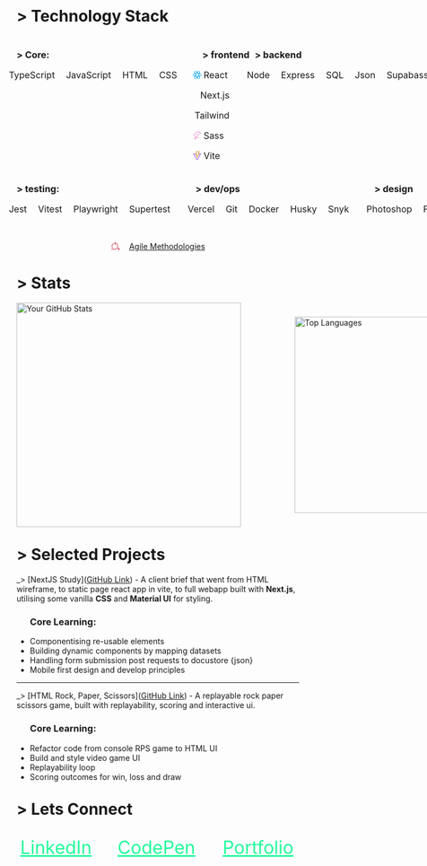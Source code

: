 <h1 style="margin-top: 2rem;" >> Technology Stack</h1>

<div style="display: flex; flex-direction: column;">
  <div id="tech-icons" style="display: flex;">
      <div id="core">
        <h3>> Core:</h3>
        <ul style="position: relative; left: -45px; list-style: none; display: flex; gap: 1rem; font-size: 1rem; align-items: center;">
            <li style="display: flex; align-items: center; gap: .25rem;">
                <svg width="16px" height="16px" viewBox="0 0 16 16" version="1.1" xmlns="http://www.w3.org/2000/svg" xmlns:xlink="http://www.w3.org/1999/xlink">
                  <g id="typescript" stroke="none" stroke-width="1" fill="none" fill-rule="evenodd">
                    <rect id="Path" stroke="#1E66F5" x="1.5" y="1.5" width="13" height="13" rx="2.5"></rect>
                    <path d="M12.5,8.75 C12.5,8.05964406 11.9627417,7.5 11.3,7.5 L10.7,7.5 C10.0372583,7.5 9.5,8.05964406 9.5,8.75 C9.5,9.44035594 10.0372583,10 10.7,10 L11.3,10 C11.9627417,10 12.5,10.5596441 12.5,11.25 C12.5,11.9403559 11.9627417,12.5 11.3,12.5 L10.7,12.5 C10.0372583,12.5 9.5,11.9403559 9.5,11.25" id="Path" stroke="#1E66F5" stroke-linecap="round" stroke-linejoin="round"></path>
                    <line x1="6.5" y1="7.5" x2="6.5" y2="13" id="Path" stroke="#1E66F5" stroke-linejoin="round"></line>
                    <line x1="5" y1="7.5" x2="8" y2="7.5" id="Path" stroke="#1E66F5" stroke-linecap="round" stroke-linejoin="round"></line>
                  </g>
                </svg>
                TypeScript
            </li>
            <li style="display: flex; align-items: center; gap: .25rem;">
                <svg width="16px" height="16px" viewBox="0 0 16 16" version="1.1" xmlns="http://www.w3.org/2000/svg" xmlns:xlink="http://www.w3.org/1999/xlink">
                    <title>javascript</title>
                    <g id="javascript" stroke="none" stroke-width="1" fill="none" fill-rule="evenodd">
                        <path d="M4.5,11 C4.5,11.8284271 5.17157288,12.5 6,12.5 C6.82842712,12.5 7.5,11.8284271 7.5,11 L7.5,7" id="Path" stroke="#DF8E1D"></path>
                        <path d="M12.5,8.75 C12.5,8.05964406 11.9627417,7.5 11.3,7.5 L10.7,7.5 C10.0372583,7.5 9.5,8.05964406 9.5,8.75 C9.5,9.44035594 10.0372583,10 10.7,10 L11.3,10 C11.9627417,10 12.5,10.5596441 12.5,11.25 C12.5,11.9403559 11.9627417,12.5 11.3,12.5 L10.7,12.5 C10.0372583,12.5 9.5,11.9403559 9.5,11.25" id="Path" stroke="#DF8E1D" stroke-linecap="round" stroke-linejoin="round"></path>
                        <rect id="Path" stroke="#DF8E1D" x="1.5" y="1.5" width="13" height="13" rx="2.5"></rect>
                    </g>
                </svg>
                JavaScript
            </li>
            <li style="display: flex; align-items: center; gap: .25rem;">
                <svg width="16px" height="16px" viewBox="0 0 16 16" version="1.1" xmlns="http://www.w3.org/2000/svg" xmlns:xlink="http://www.w3.org/1999/xlink">
                    <title>html</title>
                    <g id="html" stroke="none" stroke-width="1" fill="none" fill-rule="evenodd" stroke-linecap="round" stroke-linejoin="round">
                        <polygon id="Path" stroke="#FE640B" points="1.5 1.5 14.5 1.5 13 13 8 15 3 13"></polygon>
                        <polyline id="Path" stroke="#4C4F69" points="11 4.5 5 4.5 5.25237601 7.5 10.75 7.5 10.5 10.5 8 11.5 5.5 10.5 5.42 9.5"></polyline>
                    </g>
                </svg>
                HTML
            </li>
            <li style="display: flex; align-items: center; gap: .25rem;">
                <svg width="16px" height="16px" viewBox="0 0 16 16" version="1.1" xmlns="http://www.w3.org/2000/svg" xmlns:xlink="http://www.w3.org/1999/xlink">
                    <title>css</title>
                    <g id="css" stroke="none" stroke-width="1" fill="none" fill-rule="evenodd" stroke-linecap="round" stroke-linejoin="round">
                        <polygon id="Path" stroke="#1E66F5" points="1.5 1.5 14.5 1.5 13 13 8 15 3 13"></polygon>
                        <polyline id="Path" stroke="#4C4F69" points="5 4.5 11 4.5 10.5 10.5 8 11.5 5.5 10.5 5.42 9.5"></polyline>
                        <line x1="6.5" y1="7.5" x2="10.5" y2="7.5" id="Path" stroke="#4C4F69"></line>
                    </g>
                </svg>
                CSS
            </li>
        </ul>
      </div>
      <div id="frontend">
        <h3>> frontend</h3>
        <ul style="position: relative; flex-wrap: wrap; left: -45px; list-style: none; display: flex; gap: 1rem; font-size: 1rem; align-items: center;">
            <li style="display: flex; align-items: center; gap: .25rem;">
                <svg width="16px" height="16px" viewBox="0 0 16 16" version="1.1" xmlns="http://www.w3.org/2000/svg" xmlns:xlink="http://www.w3.org/1999/xlink">
                    <title>javascript_react</title>
                    <g id="javascript_react" stroke="none" stroke-width="1" fill="none" fill-rule="evenodd">
                        <g id="react" transform="translate(0.5, 1.3163)" stroke="#04A5E5">
                            <path d="M7.5,9.68365799 C12,9.68365799 15,8.33360565 15,6.68363182 C15,5.03365799 12,3.68365799 7.5,3.68365799 C3,3.68365799 0,5.03365799 0,6.68363182 C0,8.33360565 3,9.68365799 7.5,9.68365799 Z M4.90192379,8.18365799 C7.15192379,12.0807723 9.82110341,14.0038223 11.2500227,13.1788354 C12.6789419,12.3538485 12.3480762,9.0807723 10.0980762,5.18365799 C7.84807621,1.28654367 5.17894192,-0.636532541 3.75002266,0.188454374 C2.32110341,1.01344129 2.65192379,4.28654367 4.90192379,8.18365799 Z M4.90192379,5.18365799 C2.65192379,9.0807723 2.32110341,12.3538747 3.75002266,13.1788616 C5.17894192,14.0038485 7.84807621,12.0807723 10.0980762,8.18365799 C12.3480762,4.28654367 12.6789419,1.01346746 11.2500227,0.188480543 C9.82110341,-0.636506373 7.15192379,1.28654367 4.90192379,5.18365799 Z M7.5,7.18365799 C7.77614237,7.18365799 8,6.95980036 8,6.68365799 C8,6.40751561 7.77614237,6.18365799 7.5,6.18365799 C7.22385763,6.18365799 7,6.40751561 7,6.68365799 C7,6.95980036 7.22385763,7.18365799 7.5,7.18365799 Z" id="Combined-Shape"></path>
                        </g>
                    </g>
                </svg>
                React
            </li>
            <li style="display: flex; align-items: center; gap: .25rem;">
                <svg width="16px" height="16px" viewBox="0 0 16 16" version="1.1" xmlns="http://www.w3.org/2000/svg" xmlns:xlink="http://www.w3.org/1999/xlink">
                    <title>next</title>
                    <g id="next" stroke="white" stroke-width="1" fill="none" fill-rule="evenodd" stroke-linecap="round" stroke-linejoin="round">
                        <path d="M12.327559,12.8492107 C9.83748344,15.0714878 6.06898305,15.0466484 3.60841816,12.7917399 C1.14785142,10.5367893 0.795070552,6.78471495 2.79219601,4.11063928 C4.7891911,1.4365355 8.48694515,0.709510831 11.3476819,2.4285238 C14.2083548,4.14761729 15.302113,7.75393226 13.8783126,10.7724624" id="Path" stroke="#FFFFFF"></path>
                        <polyline id="Path" stroke="#FFFFFF" points="12.33 12.85 5.5 4.5 5.5 11.5"></polyline>
                        <line x1="10.5" y1="4.5" x2="10.5" y2="7.5" id="Path" stroke="FFFFFF"></line>
                    </g>
                </svg>
                Next.js
            </li>
            <li style="display: flex; align-items: center; gap: .25rem;">
                <svg width="16px" height="16px" viewBox="0 0 16 16" version="1.1" xmlns="http://www.w3.org/2000/svg" xmlns:xlink="http://www.w3.org/1999/xlink">
                    <title>tailwind</title>
                    <g id="tailwind" stroke="none" stroke-width="1" fill="none" fill-rule="evenodd" stroke-linecap="round" stroke-linejoin="round">
                        <path d="M8,2.5 C5.99971409,2.5 4.75042887,3.61122093 4.25007942,5.83333333 C4.99996823,4.72227713 5.87534151,4.3055281 6.87492852,4.58341569 C7.4461211,4.74220861 7.85323083,5.20227977 8.30433954,5.71110891 C9.04040917,6.53999473 9.89116208,7.5 11.7499206,7.5 C13.7503653,7.5 14.9996505,6.3889438 15.5,4.16666667 C14.7499523,5.27772287 13.8745791,5.6944719 12.8749921,5.41674903 C12.3039583,5.25779139 11.8968486,4.79788496 11.4457399,4.28889109 C10.7096702,3.46000527 9.85891734,2.5 8,2.5 Z" id="Path" stroke="#209FB5"></path>
                        <path d="M4.25007942,8.5 C2.24963467,8.5 1.00034945,9.6110562 0.5,11.8333333 C1.25004765,10.7222771 2.12542093,10.3055281 3.12500794,10.583251 C3.69604168,10.7422086 4.10315141,11.202115 4.55426012,11.7111089 C5.29032975,12.5399947 6.14108266,13.5 8,13.5 C10.0002859,13.5 11.2495711,12.3887791 11.7499206,10.1666667 C11.0000318,11.2777229 10.1246585,11.6944719 9.12507148,11.4165843 C8.5538789,11.2577914 8.14676917,10.7977202 7.69566046,10.2888911 C6.95959083,9.46000527 6.10883792,8.5 4.25007942,8.5 Z" id="Path" stroke="#209FB5"></path>
                    </g>
                </svg>
                Tailwind
            </li>
            <li style="display: flex; align-items: center; gap: .25rem;">
                <svg width="16px" height="16px" viewBox="0 0 16 16" version="1.1" xmlns="http://www.w3.org/2000/svg" xmlns:xlink="http://www.w3.org/1999/xlink">
                    <title>sass</title>
                    <g id="sass" stroke="none" stroke-width="1" fill="none" fill-rule="evenodd" stroke-linecap="round" stroke-linejoin="round">
                        <path d="M6.75493783,6.37874251 C8.59704262,7.44605494 10.0977101,7.12386034 11.5841978,6.17714818 C13.0706856,5.23029898 14.281721,3.39964162 12.880031,2.032336 C12.1790456,1.34861467 9.62753184,1.23472964 7.26428591,2.2200887 C4.90089959,3.20558481 2.67425666,5.24016627 2.51954288,6.33269513 C2.20997493,8.51775284 5.67348572,9.21367125 6.1609324,10.5635721 C6.64823868,11.9134729 6.43947335,12.5377163 5.95427298,13.3869889 C5.4690726,14.2363986 3.99788778,15.0122147 3.16521317,14.0676953 C2.33239818,13.1233129 4.83056238,11.3170497 6.13509997,10.8155992 C7.43949716,10.3142858 9.24818826,10.4229631 9.82815434,11.0677634 C10.40798,11.7125638 9.76427524,12.8575812 9.80232191,12.8575812" id="Path" stroke="#EA76CB"></path>
                    </g>
                </svg>
                Sass
            </li>
            <li style="display: flex; align-items: center; gap: .25rem;">
                <svg width="16px" height="16px" viewBox="0 0 16 16" version="1.1" xmlns="http://www.w3.org/2000/svg" xmlns:xlink="http://www.w3.org/1999/xlink">
                    <title>vite</title>
                    <g id="vite" stroke="none" stroke-width="1" fill="none" fill-rule="evenodd" stroke-linecap="round" stroke-linejoin="round">
                        <polyline id="Path" stroke="#8839EF" points="11.5 5.5 14.5 4.5 8 15.5 1.5 4.5 4.5 5.5"></polyline>
                        <polygon id="Line" stroke="#DF8E1D" points="6 1.5 5.5 6.5 7.5 5.5 6.5 8.5 8 8 8 11 12 3.5 10 4 11.5 0.5"></polygon>
                    </g>
                </svg>
                Vite
            </li>
        </ul>
      </div>
      <div id="frontend">
        <h3>> backend</h3>
        <ul style="position: relative; left: -45px; list-style: none; display: flex; gap: 1rem; font-size: 1rem; align-items: center;">
            <li style="display: flex; align-items: center; gap: .25rem;">
                <svg xmlns="http://www.w3.org/2000/svg" width="0.88em" height="1em" viewBox="0 0 256 292"><defs><linearGradient id="logosNodejsIconAlt0" x1="68.188%" x2="27.823%" y1="17.487%" y2="89.755%"><stop offset="0%" stop-color="#41873f"/><stop offset="32.88%" stop-color="#418b3d"/><stop offset="63.52%" stop-color="#419637"/><stop offset="93.19%" stop-color="#3fa92d"/><stop offset="100%" stop-color="#3fae2a"/></linearGradient><linearGradient id="logosNodejsIconAlt1" x1="43.277%" x2="159.245%" y1="55.169%" y2="-18.306%"><stop offset="13.76%" stop-color="#41873f"/><stop offset="40.32%" stop-color="#54a044"/><stop offset="71.36%" stop-color="#66b848"/><stop offset="90.81%" stop-color="#6cc04a"/></linearGradient><linearGradient id="logosNodejsIconAlt2" x1="-4.389%" x2="101.499%" y1="49.997%" y2="49.997%"><stop offset="9.192%" stop-color="#6cc04a"/><stop offset="28.64%" stop-color="#66b848"/><stop offset="59.68%" stop-color="#54a044"/><stop offset="86.24%" stop-color="#41873f"/></linearGradient><path id="logosNodejsIconAlt3" d="M134.923 1.832c-4.344-2.443-9.502-2.443-13.846 0L6.787 67.801C2.443 70.244 0 74.859 0 79.745v132.208c0 4.887 2.715 9.502 6.787 11.945l114.29 65.968c4.344 2.444 9.502 2.444 13.846 0l114.29-65.968c4.344-2.443 6.787-7.058 6.787-11.945V79.745c0-4.886-2.715-9.501-6.787-11.944z"/></defs><path fill="url(#logosNodejsIconAlt0)" d="M134.923 1.832c-4.344-2.443-9.502-2.443-13.846 0L6.787 67.801C2.443 70.244 0 74.859 0 79.745v132.208c0 4.887 2.715 9.502 6.787 11.945l114.29 65.968c4.344 2.444 9.502 2.444 13.846 0l114.29-65.968c4.344-2.443 6.787-7.058 6.787-11.945V79.745c0-4.886-2.715-9.501-6.787-11.944z"/><mask id="logosNodejsIconAlt4" fill="#fff"><use href="#logosNodejsIconAlt3"/></mask><path fill="url(#logosNodejsIconAlt1)" d="M249.485 67.8L134.65 1.833c-1.086-.542-2.443-1.085-3.529-1.357L2.443 220.912c1.086 1.357 2.444 2.443 3.8 3.258l114.834 65.968c3.258 1.9 7.059 2.443 10.588 1.357L252.47 70.515c-.815-1.086-1.9-1.9-2.986-2.714" mask="url(#logosNodejsIconAlt4)"/><mask id="logosNodejsIconAlt5" fill="#fff"><use href="#logosNodejsIconAlt3"/></mask><path fill="url(#logosNodejsIconAlt2)" d="M249.756 223.898c3.258-1.9 5.701-5.158 6.787-8.687L130.579.204c-3.258-.543-6.787-.272-9.773 1.628L6.786 67.53l122.979 224.238c1.628-.272 3.529-.815 5.158-1.63z" mask="url(#logosNodejsIconAlt5)"/></svg>
                Node
            </li>
            <li style="display: flex; align-items: center; gap: .25rem;">
                <svg xmlns="http://www.w3.org/2000/svg" width="1.25em" height="1.25em" viewBox="0 0 256 256">
                	<g fill="none">
                		<rect width="256" height="256" fill="none" rx="60" />
                		<path fill="#FFFFFF" d="M228 182.937a12.732 12.732 0 0 1-15.791-6.005c-9.063-13.567-19.071-26.522-28.69-39.755l-4.171-5.56c-11.454 15.346-22.908 30.08-33.361 45.371a12.23 12.23 0 0 1-15.012 5.894l42.98-57.659l-39.978-52.1a13.289 13.289 0 0 1 15.847 5.56c9.285 13.568 19.572 26.523 29.802 40.257c10.287-13.623 20.462-26.634 29.97-40.09a11.952 11.952 0 0 1 14.901-5.56l-15.513 20.573c-6.95 9.174-13.789 18.404-21.017 27.356a5.558 5.558 0 0 0 0 8.285c13.289 17.626 26.466 35.307 40.033 53.433M28 124.5c1.168-5.56 1.89-11.621 3.503-17.292c9.619-34.195 48.818-48.43 75.785-27.245c15.791 12.4 19.739 29.97 18.961 49.764H37.286c-1.446 35.363 24.075 56.714 56.713 45.816a33.864 33.864 0 0 0 21.518-23.965c1.724-5.56 4.504-6.505 9.786-4.893a45.145 45.145 0 0 1-21.573 32.972a52.263 52.263 0 0 1-60.884-7.784a54.767 54.767 0 0 1-13.678-32.138c0-1.89-.723-3.781-1.112-5.56A860.69 860.69 0 0 1 28 124.5m9.397-2.391h80.456c-.501-25.632-16.681-43.814-38.254-43.98c-24.02-.334-41.201 17.458-42.258 43.869z" />
                	</g>
                </svg>
                Express
            </li>
            <li style="display: flex; align-items: center; gap: .25rem;">
                <svg xmlns="http://www.w3.org/2000/svg" width="1.2em" height="1.2em" viewBox="0 0 32 32">
                	<path fill="#5d87a1" fill-rule="evenodd" d="M8.785 6.865a3.055 3.055 0 0 0-.785.1V7h.038a6.461 6.461 0 0 0 .612.785c.154.306.288.611.441.917l.038-.039a1.074 1.074 0 0 0 .4-.957a4.314 4.314 0 0 1-.23-.4c-.115-.191-.364-.287-.517-.44" />
                	<path fill="#00758f" fill-rule="evenodd" d="M27.78 23.553a8.849 8.849 0 0 0-3.712.536c-.287.115-.745.115-.785.478c.154.153.172.4.307.613a4.467 4.467 0 0 0 .995 1.167c.4.306.8.611 1.225.879c.745.461 1.588.728 2.314 1.187c.422.268.842.612 1.264.9c.21.153.343.4.611.5v-.058a3.844 3.844 0 0 0-.291-.613c-.191-.19-.383-.363-.575-.554a9.118 9.118 0 0 0-1.99-1.932c-.613-.422-1.953-1-2.2-1.7l-.039-.039a7.69 7.69 0 0 0 1.321-.308c.65-.172 1.243-.133 1.912-.3c.307-.077.862-.268.862-.268v-.3c-.342-.34-.587-.795-.947-1.116a25.338 25.338 0 0 0-3.122-2.328c-.587-.379-1.344-.623-1.969-.946c-.226-.114-.6-.17-.737-.36a7.594 7.594 0 0 1-.776-1.457a46.84 46.84 0 0 1-1.551-3.293a20.236 20.236 0 0 0-.965-2.157A19.078 19.078 0 0 0 11.609 5a9.07 9.07 0 0 0-2.421-.776c-.474-.02-.946-.057-1.419-.075a7.55 7.55 0 0 1-.869-.664C5.818 2.8 3.038 1.328 2.242 3.277C1.732 4.508 3 5.718 3.435 6.343A8.866 8.866 0 0 1 4.4 7.762c.133.322.171.663.3 1a22.556 22.556 0 0 0 .987 2.538a8.946 8.946 0 0 0 .7 1.172c.153.209.417.3.474.645a5.421 5.421 0 0 0-.436 1.419a8.336 8.336 0 0 0 .549 6.358c.3.473 1.022 1.514 1.987 1.116c.851-.34.662-1.419.908-2.364c.056-.229.019-.379.132-.53v.184s.483 1.061.723 1.6a10.813 10.813 0 0 0 2.4 2.59A3.514 3.514 0 0 1 14 24.657V25h.427a1.054 1.054 0 0 0-.427-.788a9.4 9.4 0 0 1-.959-1.16a24.992 24.992 0 0 1-2.064-3.519c-.3-.6-.553-1.258-.793-1.857c-.11-.231-.11-.58-.295-.7a7.266 7.266 0 0 0-.884 1.313a11.419 11.419 0 0 0-.517 2.921c-.073.02-.037 0-.073.038c-.589-.155-.792-.792-1.014-1.332a8.756 8.756 0 0 1-.166-5.164c.128-.405.683-1.681.461-2.068c-.111-.369-.48-.58-.682-.871a7.767 7.767 0 0 1-.663-1.237C5.912 9.5 5.69 8.3 5.212 7.216a10.4 10.4 0 0 0-.921-1.489A9.586 9.586 0 0 1 3.276 4.22c-.092-.213-.221-.561-.074-.793a.3.3 0 0 1 .259-.252c.238-.212.921.058 1.16.174a9.2 9.2 0 0 1 1.824.967c.258.194.866.685.866.685h.18c.612.133 1.3.037 1.876.21a12.247 12.247 0 0 1 2.755 1.32a16.981 16.981 0 0 1 5.969 6.545c.23.439.327.842.537 1.3c.4.94.9 1.9 1.3 2.814a12.578 12.578 0 0 0 1.36 2.564c.286.4 1.435.612 1.952.822a13.7 13.7 0 0 1 1.32.535c.651.4 1.3.861 1.913 1.3c.305.23 1.262.708 1.32 1.091" />
                </svg>
                SQL
            </li>
            <li style="display: flex; align-items: center; gap: .25rem;">
                <svg width="16px" height="16px" viewBox="0 0 16 16" version="1.1" xmlns="http://www.w3.org/2000/svg" xmlns:xlink="http://www.w3.org/1999/xlink">
                    <title>json</title>
                    <g id="json" stroke="none" stroke-width="1" fill="none" fill-rule="evenodd" stroke-linecap="round" stroke-linejoin="round">
                        <path d="M4.5,2.5 L4,2.5 C3.25,2.5 2.5,3.25 2.503333,4 L2.503333,6 C2.503333,7.1045695 1.5,8 0.67,8 C1.5,8 2.503333,8.8954305 2.503333,10 L2.503333,12 C2.5,12.75 3.25,13.5 4,13.5 L4.5,13.5 M11.5,2.5 L12,2.5 C12.75,2.5 13.5,3.25 13.496667,4 L13.496667,6 C13.496667,7.1045695 14.5,8 15.33,8 C14.5,8 13.496667,8.8954305 13.496667,10 L13.496667,12 C13.496667,12.7363797 12.75,13.5 12,13.5 L11.5,13.5 M5,10.5 C5.27614237,10.5 5.5,10.2761424 5.5,10 C5.5,9.72385763 5.27614237,9.5 5,9.5 C4.72385763,9.5 4.5,9.72385763 4.5,10 C4.5,10.2761424 4.72385763,10.5 5,10.5 Z M8,10.5 C8.27614237,10.5 8.5,10.2761424 8.5,10 C8.5,9.72385763 8.27614237,9.5 8,9.5 C7.72385763,9.5 7.5,9.72385763 7.5,10 C7.5,10.2761424 7.72385763,10.5 8,10.5 Z M11,10.5 C11.2761424,10.5 11.5,10.2761424 11.5,10 C11.5,9.72385763 11.2761424,9.5 11,9.5 C10.7238576,9.5 10.5,9.72385763 10.5,10 C10.5,10.2761424 10.7238576,10.5 11,10.5 Z" id="Combined-Shape" stroke="#DF8E1D"></path>
                    </g>
                </svg>
                Json
            </li>
            <li style="display: flex; align-items: center; gap: .25rem;">
                <svg id="a" width="16px" height="16px" xmlns="http://www.w3.org/2000/svg" viewBox="0 0 15.08 15.08">
                  <g id="b">
                    <g id="c">
                      <polyline id="d" points="8.04 6.53 14.58 6.53 7.54 14.58 7.54 .5 .5 8.55 7.04 8.55" style="fill:none; stroke:#40a02b; stroke-linecap:round; stroke-linejoin:round;"/>
                    </g>
                  </g>
                </svg>
                Supabass
            </li>
        </ul>
      </div>
  </div>
  <div id="tech-icons" style="display: flex;">
    <div id="core">
      <h3>> testing:</h3>
      <ul style="position: relative; left: -45px; list-style: none; display: flex; gap: 1rem; font-size: 1rem; align-items: center;">
          <li style="display: flex; align-items: center; gap: .25rem;">
              <svg width="16px" height="16px" viewBox="0 0 16 16" version="1.1" xmlns="http://www.w3.org/2000/svg" xmlns:xlink="http://www.w3.org/1999/xlink">
                  <title>jest</title>
                  <g id="jest" stroke="none" stroke-width="1" fill="none" fill-rule="evenodd" stroke-linecap="round" stroke-linejoin="round">
                      <polyline id="Path" stroke="#D20F39" points="7.5 6 5.55562967 1.5 15.5 1.5 13.5 6"></polyline>
                      <polyline id="Path" stroke="#D20F39" points="12.5 6.00491847 10.5 3.5 8.5 6"></polyline>
                      <line x1="9.5" y1="7.5" x2="11.5" y2="7.5" id="Path" stroke="#D20F39"></line>
                      <path d="M13.5,9 C14.5,9.99829102 13,11.75 10.5,13 C8,14.25 6,14.5 4.5,14.5 C2.5,14.5 1.5,13.5 1.5,11.5941108 C1.5,10.6980369 2,10 3,9.5" id="Line-2" stroke="#D20F39"></path>
                      <path d="M7.5,9 C7.5,10.5 5.5,11.5 4.5,11.5 C3.5,11.5 3,11.25 3,9.5" id="Line" stroke="#D20F39"></path>
                      <circle id="Oval" stroke="#D20F39" cx="3.5" cy="8.5" r="1"></circle>
                      <circle id="Oval" stroke="#D20F39" cx="8" cy="7.5" r="1.5"></circle>
                      <circle id="Oval" stroke="#D20F39" cx="13" cy="7.5" r="1.5"></circle>
                  </g>
              </svg>
              Jest
          </li>
          <li style="display: flex; align-items: center; gap: .25rem;">
              <svg width="16px" height="16px" viewBox="0 0 16 16" version="1.1" xmlns="http://www.w3.org/2000/svg" xmlns:xlink="http://www.w3.org/1999/xlink">
                  <title>vitest</title>
                  <g id="vitest" stroke="none" stroke-width="1" fill="none" fill-rule="evenodd" stroke-linecap="round" stroke-linejoin="round">
                      <polyline id="Path" stroke="#40A02B" points="14.5 8.5 8 14.5 1.5 8.5"></polyline>
                      <polygon id="Line-13" stroke="#DF8E1D" points="7.5 11.5 8 8 5 7 9.5 1.5 9 5 12 6"></polygon>
                  </g>
              </svg>
              Vitest
          </li>
          <li style="display: flex; align-items: center; gap: .25rem;">
              <svg width="16px" height="16px" viewBox="0 0 16 16" version="1.1" xmlns="http://www.w3.org/2000/svg" xmlns:xlink="http://www.w3.org/1999/xlink">
                  <title>playwright</title>
                  <g id="playwright" stroke="none" stroke-width="1" fill="none" fill-rule="evenodd" stroke-linecap="round" stroke-linejoin="round">
                      <path d="M5,9.5 C3.98028213,9.8497697 3.5,10.5 3.5,10.5" id="Path" stroke="#D20F39"></path>
                      <path d="M5.97044657,12.3634018 C5.93487871,12.3742079 5.89931085,12.3845373 5.86342542,12.3942311 C2.89128604,13.1957933 1.31931361,9.74910768 0.843593473,7.96021286 C0.623358548,7.13417793 0.527611137,6.27837471 0.501887952,5.875051 C0.47251271,5.41785544 0.78674841,5.54927733 1.38743242,5.653366 C1.81122983,5.72726101 2.82697808,5.81672963 4.08360331,5.477925 C4.60759412,5.33696829 5.350232,5.08683793 5.82833392,4.829874" id="Path" stroke="#D20F39"></path>
                      <path d="M2.5,7.5 C2.5,7.5 2.85978321,8.05901875 3.67989161,7.81404385 C4.5,7.56906895 4.5,7 4.5,7" id="Path" stroke="#D20F39"></path>
                      <path d="M15.0493019,7.56906895 C14.4265467,9.89588763 12.3769487,14.3799638 8.52799808,13.3482941 C4.67920619,12.3148764 5.14428773,7.4061821 5.76688409,5.07999908 C6.05476146,4.00526374 6.35137201,3.23850373 6.58367461,2.76621134 C6.84646394,2.2319425 7.11306411,2.5852083 7.71946438,3.09389199 C8.14754899,3.45271979 9.22792277,4.21566587 10.85547,4.65220261 C12.4833348,5.08873935 13.8007747,4.96907711 14.349536,4.87261632 C15.1288532,4.73547354 15.5367721,4.56321077 15.4973934,5.15770802 C15.4624607,5.68196528 15.3365441,6.49496927 15.0493019,7.56906895 Z" id="Path" stroke="#40A02B"></path>
                      <path d="M9.5,7.5 C9.5,7.5 9.5,6.68093582 8.77766993,6.42224666 C8.05533986,6.1635575 7.5,6.5 7.5,6.5" id="Path" stroke="#40A02B"></path>
                      <path d="M7.5,9.5 C7.5,9.5 8.00331802,10.9965739 9.21396996,11.3313697 C10.4246219,11.6661655 11.5,10.5 11.5,10.5" id="Path" stroke="#40A02B"></path>
                      <path d="M13,9 C13,9 13.1822468,8.13282756 12.4189601,7.7654769 C11.6556733,7.39812623 11,8 11,8" id="Path" stroke="#40A02B"></path>
                  </g>
              </svg>
              Playwright
          </li>
          <li style="display: flex; align-items: center; gap: .25rem;">
              <svg id="a" width="14px" height="14px" xmlns="http://www.w3.org/2000/svg" viewBox="0 0 15.7 15.7">
                <g id="b">
                  <g id="c">
                    <path id="d" d="m9.72,2.65c-1.88,1.87-4.7,4.68-8.46,8.42-1.1,1.1-.89,2.59-.12,3.35.8.8,2.13,1.27,3.45-.04,3.76-3.74,6.57-6.54,8.45-8.41M7.43.35l7.92,7.92m-7.87,2.98H1.41" style="fill:none; stroke:#FFC900; stroke-linejoin:round;"/>
                  </g>
                </g>
              </svg>
              Supertest
          </li>
      </ul>
    </div>
    <div id="frontend">
      <h3>> dev/ops</h3>
      <ul style="position: relative; left: -45px; list-style: none; display: flex; gap: 1rem; font-size: 1rem; align-items: center;">
          <li style="display: flex; align-items: center; gap: .25rem;">
              <svg width="16px" height="16px" viewBox="0 0 16 16" version="1.1" xmlns="http://www.w3.org/2000/svg" xmlns:xlink="http://www.w3.org/1999/xlink">
                  <title>vercel</title>
                  <g id="vercel" stroke="none" stroke-width="1" fill="none" fill-rule="evenodd" stroke-linecap="round" stroke-linejoin="round">
                      <polygon id="Path" stroke="#FFF" points="1.5 13.5 14.5 13.5 8 2"></polygon>
                  </g>
              </svg>
              Vercel
          </li>
          <li style="display: flex; align-items: center; gap: .25rem;">
              <svg width="16px" height="16px" viewBox="0 0 16 16" version="1.1" xmlns="http://www.w3.org/2000/svg" xmlns:xlink="http://www.w3.org/1999/xlink">
                  <title>git</title>
                  <g id="git" stroke="none" stroke-width="1" fill="none" fill-rule="evenodd">
                      <circle id="Oval" stroke="#FE640B" cx="7.5" cy="10.5" r="1"></circle>
                      <circle id="Oval" stroke="#FE640B" cx="7.5" cy="4.5" r="1"></circle>
                      <circle id="Oval" stroke="#FE640B" cx="10.5" cy="7.5" r="1"></circle>
                      <path d="M7.5,5.5 L7.5,9.5 M6.5,3.5 L5.5,2.5 M9.5,6.5 L8.5,5.5" id="Combined-Shape" stroke="#FE640B" stroke-linecap="square"></path>
                      <path d="M3.84314575,2.34314575 L12.1568542,2.34314575 C12.9852814,2.34314575 13.6568542,3.01471863 13.6568542,3.84314575 L13.6568542,12.1568542 C13.6568542,12.9852814 12.9852814,13.6568542 12.1568542,13.6568542 L3.84314575,13.6568542 C3.01471863,13.6568542 2.34314575,12.9852814 2.34314575,12.1568542 L2.34314575,3.84314575 C2.34314575,3.01471863 3.01471863,2.34314575 3.84314575,2.34314575 Z" id="Path" stroke="#FE640B" stroke-linecap="round" stroke-linejoin="round" transform="translate(8, 8) rotate(45) translate(-8, -8)"></path>
                  </g>
              </svg>
              Git
          </li>
          <li style="display: flex; align-items: center; gap: .25rem;">
              <svg width="16px" height="16px" viewBox="0 0 16 16" version="1.1" xmlns="http://www.w3.org/2000/svg" xmlns:xlink="http://www.w3.org/1999/xlink">
                  <title>docker</title>
                  <g id="docker" stroke="none" stroke-width="1" fill="none" fill-rule="evenodd">
                      <g stroke="#1E66F5">
                          <path d="M0.499993127,8.50375277 L10.992888,8.50375277 L11.75,8 C11.4257868,6.89070924 11.2900066,5.60960301 11.75,4.5 C12.7571032,5.09344323 12.7430488,6.3768176 13.4911963,6.50187627 C14.2562565,6.41303934 14.7247827,6.51046196 15.4898429,7.020845 C15.4898429,7.020845 14.5218145,8.78798465 12.9915346,9.0048467 C11.0622108,12.6510643 8.49461158,14.4963568 6.01075531,14.5002602 C0.000424567619,14.5093823 0.499993127,8.50375277 0.499993127,8.50375277 Z" id="Path" stroke-linecap="round" stroke-linejoin="round"></path>
                          <path d="M1.5,9 L1.5,6 M1,6.5 L10,6.5 M3.5,9 L3.5,4 M3,4.5 L8,4.5 M5,2.5 L8,2.5 M5.5,9 L5.5,2 M7.5,9 L7.5,2 M9.5,9 L9.5,6" id="Combined-Shape"></path>
                      </g>
                  </g>
              </svg>
              Docker
          </li>
          <li style="display: flex; align-items: center; gap: .25rem;">
              <svg width="16px" height="16px" viewBox="0 0 16 16" version="1.1" xmlns="http://www.w3.org/2000/svg" xmlns:xlink="http://www.w3.org/1999/xlink">
                  <title>husky</title>
                  <g id="husky" stroke="none" stroke-width="1" fill="none" fill-rule="evenodd">
                      <path d="M9.63321521,3.53734825 L10.1055042,2.69823311 C11.0499272,1.01984385 8.59628678,-0.433742679 7.65170881,1.24464658 L7.17957478,2.0839207 C6.23515177,3.76230996 8.6887922,5.21589649 9.63321521,3.53734825 L9.63321521,3.53734825 Z" id="Path" stroke="#FFFFFF"></path>
                      <path d="M13.7226676,5.95993947 L14.1949565,5.12066535 C15.1393796,3.44243508 12.6857391,1.98884854 11.7411612,3.66723781 L11.2690271,4.50635294 C10.3246041,6.1847422 12.7782446,7.63832873 13.7226676,5.95993947 Z" id="Path" stroke="#FFFFFF"></path>
                      <path d="M14.0514724,11.1897031 L14.287462,10.7699866 C15.231885,9.09175628 12.7782446,7.63832873 11.8338215,9.31655901 L11.5976771,9.73627556 C10.653254,11.4145058 13.1068945,12.8680924 14.0514724,11.1897031 Z" id="Path" stroke="#FFFFFF"></path>
                      <path d="M5.29057381,5.44054024 C6.23499682,3.76230996 3.7813564,2.30872343 2.83693339,3.98711269 L2.6007889,4.40682925 C1.65636588,6.08505952 4.11016126,7.53848707 5.05442932,5.86009781 L5.29057381,5.44054024 Z" id="Path" stroke="#FFFFFF"></path>
                      <path d="M2.57212306,9.02196251 L6.63182493,7.46233395 C7.87685182,6.98379349 9.23809155,7.790317 9.45672664,9.13595371 L10.1702735,13.5229456 C10.400065,14.9345605 8.92447184,15.9849647 7.71570335,15.2689029 C7.55693425,15.17494 7.42169948,15.0442961 7.32073465,14.8873423 L7.11139658,14.5617441 C6.24086556,13.2093146 4.80064295,12.3562261 3.22384467,12.2590264 L2.84452596,12.2356558 C2.66187015,12.2244853 2.48425727,12.1698363 2.32575184,12.0760364 C1.11698336,11.3599745 1.26589074,9.52355558 2.57212306,9.02196251 Z" id="Path" stroke="#FFFFFF"></path>
                  </g>
              </svg>
              Husky
          </li>
          <li style="display: flex; align-items: center; gap: .25rem;">
              <svg xmlns="http://www.w3.org/2000/svg" width="0.74em" height="1.2em" viewBox="0 0 256 419">
              	<path fill="#fff" d="M217.619 99.409c-8.529-26.456-27.921-63.632-30.684-68.865l-2.406-4.574a533.076 533.076 0 0 0-4.806-9.363L170.985 0l-12.517 88.948l-.436 3.235a525.09 525.09 0 0 0-29.859-.84c-10.598 0-20.62.31-30.034.85l-.386-3.247l-4.393-31.179C93.366 57.715 85.217 0 85.217 0l-8.922 16.607a603.446 603.446 0 0 0-6.412 12.505l-.77 1.432c-2.77 5.238-22.347 42.48-30.93 68.94C13.423 104.267 0 109.383 0 109.383v216.216l127.999 92.72L256 325.6V109.383s-13.465-5.17-38.381-9.974" />
              	<path fill="#3b3b63" d="M183.073 267.277H127.9v-94.47l-55.982 91.708l-8.704 94.172l63.824 46.618l.862.631l65.273-47.585z" />
              	<path fill="#dbdbdb" d="M126.954 404.967L8.18 318.858V118.061s43.918-16.753 118.936-16.753c75.02 0 118.616 16.753 118.616 16.753v200.797z" />
              	<path fill="#c6c6c6" d="m128.675 101.308l-.163.002v303.652h.002l118.777-86.109V118.061s-43.598-16.753-118.616-16.753" />
              	<path fill="#3b3b63" d="m192.847 358.157l-10.08-90.88h-55.176v138.448z" />
              	<path fill="#53537a" d="m63.213 358.687l64.687 47.249V172.807l-55.983 91.708z" />
              	<path fill="#bc9375" d="M155.74 331.842c0 15.582-14.315 23.306-27.447 23.306s-27.736-7.724-27.736-23.306" />
              	<path fill="#073251" d="M147.692 323.012c0 18.274-9.677 23.173-19.544 23.173c-9.866 0-19.546-4.9-19.546-23.173" />
              	<path fill="#fff" d="M128.147 339.9c-10.543 0-15.669-7.864-15.669-24.03h5.027c0 18.926 7.186 18.926 10.642 18.926c3.455 0 10.642 0 10.642-18.926h5.026c0 16.166-5.127 24.03-15.668 24.03" />
              	<path fill="#c49a7e" d="M211.832 129.623c0-19.714-32.77-81.74-32.77-81.74l-11.085 78.663l-9.949 16.607l-29.819 1.233l-.118.244v-.244l-29.823-1.233l-9.946-16.607l-11.085-78.664s-32.773 62.027-32.773 81.741l13.845 37.88s-6.987 63.626-3.797 71.956c3.18 8.332 25.27 36.195 25.27 36.195s-.066 23.424 5.982 40.264c4.315 12.026 13.822 16.904 22.925 16.904c13.944 0 19.4-13.006 19.4-13.006s5.585 13.006 19.53 13.006c9.1 0 18.598-4.87 22.923-16.904c6.041-16.833 5.98-40.264 5.98-40.264s22.085-27.863 25.271-36.195c3.188-8.332-3.8-71.957-3.8-71.957z" />
              	<path fill="#d8b7a0" d="m128.147 144.512l-.057.118v-.243l-29.824-1.232l-9.945-16.608l-11.089-78.663s-32.77 62.027-32.77 81.741l13.842 37.879s-6.985 63.626-3.8 71.957c3.187 8.332 25.268 36.195 25.268 36.195s-.057 23.424 5.984 40.264c4.321 12.026 13.83 16.904 22.924 16.904c13.951 0 19.406-13.006 19.406-13.006s.025.046.063.131V144.512z" />
              	<path fill="#3b3b63" d="M198.291 171.23c-2.54-5.403 1.071-18.19 1.071-18.19c-20.694-21.565-25.869-66.534-25.869-66.534c-3.864 14.17-12.262 55.949-12.262 55.949s-15.445-5.848-33.015-5.876h-.131c-.965.005-1.916.03-2.866.06v176.292l1.312 1.953v-.965h.811v.965l.008-.965h1.602v.965v-.965h.82v.965l14.304-21.236l3.11-59.633l17.81 20.654l22.944 6.814s8.584-6.221 8.584-6.198c3.645-5.188 4.854-9.608 5.735-11.901c3.187-8.344-3.968-72.153-3.968-72.153" />
              	<path fill="#53537a" d="m128.308 136.577l-.061-.002v.002c-17.577.03-33.024 5.874-33.024 5.874s-8.4-41.777-12.261-55.948c0 0-5.172 44.969-25.87 66.534c0 0 3.611 12.788 1.072 18.19c0 0-7.156 63.813-3.968 72.144c.88 2.295 2.098 6.712 5.738 11.9c0-.023 8.588 6.2 8.588 6.2l22.94-6.815l17.807-20.651l3.117 59.633l14.298 21.236v-.965h.819v.965v-.965h.802V136.577z" />
              	<path fill="#333152" d="M169.78 211.144h-26.804v.287c0 9.507 8.094 17.208 17.588 17.208c9.496 0 17.59-7.703 17.59-17.208v-.287z" />
              	<path fill="#fff" d="M149.676 211.144v.287c0 5.655 4.482 10.237 10.054 10.237c5.57 0 10.05-4.582 10.05-10.237v-.287z" />
              	<path fill="#333152" d="M162.83 211.144h-4.71c-.046 0-.085.023-.126.032c.584.124.908 1.47.782 2.365a2.707 2.707 0 0 1-2.652 2.341c.383 1.79 1.819 3.227 3.727 3.5c2.437.35 4.689-1.347 5.035-3.82c.248-1.82-.614-4.418-2.055-4.418m-57.755 0H78.274v.287c0 9.507 8.095 17.208 17.588 17.208c9.497 0 17.592-7.703 17.592-17.208v-.287z" />
              	<path fill="#fff" d="M84.976 211.144v.287c0 5.655 4.485 10.237 10.049 10.237c5.573 0 10.053-4.582 10.053-10.237v-.287z" />
              	<path fill="#333152" d="M98.13 211.144h-4.715c-.041 0-.085.023-.123.032c.583.124.905 1.47.782 2.365c-.19 1.368-1.331 2.318-2.655 2.341c.388 1.79 1.824 3.227 3.728 3.5c2.436.35 4.693-1.347 5.034-3.82c.252-1.82-.61-4.418-2.05-4.418" />
              	<path fill="#c49a7e" d="M167.758 203.03c1.125-1.252 10.68-12.26-2.1-12.26c-11.546 0-19.854 9.46-22.056 12.26z" />
              	<path fill="#d8b7a0" d="M112.638 203.03c-2.2-2.8-10.508-12.26-22.059-12.26c-12.772 0-3.217 11.008-2.098 12.26z" />
              	<path fill="#53537a" d="M72.109 211.043h48.882v-4.667H72.109z" />
              	<path fill="#333152" d="M199.176 144.864c-14.213-20.288-18.672-53.27-19.059-56.284l2.593-18.385c10.554 21.806 21.627 47.685 22.386 58.485zm-3.63 92.293c-1.94 5.064-15.345 23.157-24.249 34.39l-1.485 1.883l.007 2.404c0 .217-.007 22.394-5.577 37.914c-4.027 11.217-12.972 12.43-16.626 12.43c-9.252 0-13.245-8.612-13.385-8.923l-.529-8.066h-11.247l-.508 8.02c-.16.365-4.055 8.946-13.26 8.946c-3.663 0-12.605-1.199-16.635-12.416c-5.552-15.465-5.578-37.688-5.578-37.914l.008-2.403l-1.485-1.875c-8.899-11.225-22.304-29.318-24.197-34.259c-1.513-5.344.985-39.905 4.165-68.866l.175-1.607l-2.509-6.858c8.62-9.176 14.67-21.804 18.842-33.825l.406 2.926l13.691 22.843l5.35-2.332c.134-.058 13.851-5.984 27.171-5.984c13.236 0 27.18 5.931 27.31 5.99l5.341 2.311l13.675-22.833l.536-3.813c4.13 12.14 10.172 24.993 18.833 34.373l-2.627 7.197l.175 1.606c3.178 28.967 5.676 63.528 4.212 68.741m-75.74 100.245a26.17 26.17 0 0 0 4.831-2.83c1.302.387 2.551.387 3.51.387c.954 0 2.19.01 3.483-.38a26.763 26.763 0 0 0 4.837 2.823c-2.245 1.704-5.009 2.662-8.313 2.662c-3.323 0-6.1-.95-8.348-2.662m8.487 14.51c-7.356 0-17.816-3.33-20.418-12.158c.266.008.528.031.8.031c1.421 0 2.754-.132 4.042-.318c3.731 5.274 9.543 6.892 15.432 6.892c5.898 0 11.722-1.603 15.46-6.886c1.28.178 2.597.312 4.007.312c.277 0 .543-.023.82-.03c-2.577 8.826-12.897 12.156-20.143 12.156M51.206 128.677c.76-10.8 11.825-36.677 22.381-58.485l2.814 19.94c-1.073 7.455-5.977 36.693-19.132 55.123zm167.158 1.108c0-20.822-30.05-78.45-33.483-84.954l-9.607-18.259l-13.762 97.794l-6.352 10.622c-6.132-2.09-16.568-5.009-27.077-5.009c-10.497 0-20.863 2.908-26.969 5.002l-6.355-10.617l-4.83-34.28c.006-.057.014-.133.014-.168l-.037-.005l-8.93-63.339l-9.81 18.26c-3.438 6.502-33.728 64.131-33.728 84.953v1.222l13.87 37.511c-2.218 20.452-6.452 64.878-3.126 73.561c2.072 5.43 10.048 16.64 16.794 25.624L55.89 353.69l12.51 8.962l6.612-62.55c.95 6.083 2.352 12.507 4.433 18.31c2.87 7.997 7.94 14.05 14.431 17.642c.386 19.144 17.908 29.468 34.417 29.468c16.372 0 33.75-10.332 34.13-29.483c6.476-3.585 11.541-9.639 14.407-17.627c2.167-6.035 3.588-12.757 4.534-19.05l6.651 62.775l12.511-9.28l-9.064-85.413c6.693-8.945 14.52-19.99 16.572-25.36c3.325-8.68-1.08-53.114-3.295-73.563l13.623-37.516v-1.22z" />
              	<path fill="#333152" d="M143.921 285.822h-31.443s-4.229 7.483-4.229 9.912c0 7.21 19.353 18.692 19.353 18.692s20.443-11.823 20.443-18.692c0-3.277-4.124-9.912-4.124-9.912" />
              	<path fill="#c49a7e" d="M137.86 307.804c-1.754-3.157-4.017-3.733-5.056-1.3c-1.036 2.438-.444 6.972 1.31 10.122c1.755 3.159 4.02 3.735 5.053 1.299c1.04-2.435.45-6.971-1.306-10.121" />
              	<path fill="#d8b7a0" d="M118.434 307.804c-1.757 3.15-2.341 7.686-1.307 10.12c1.035 2.437 3.296 1.86 5.058-1.298c1.753-3.15 2.34-7.684 1.302-10.121c-1.034-2.434-3.296-1.858-5.053 1.299" />
              </svg>
              Snyk
          </li>
      </ul>
    </div>
    <div id="frontend">
      <h3>> design</h3>
      <ul style="position: relative; left: -45px; list-style: none; display: flex; gap: 1rem; font-size: 1rem; align-items: center;">
          <li style="display: flex; align-items: center; gap: .25rem;">
              <svg xmlns="http://www.w3.org/2000/svg" width="1.2em" height="1.2em" viewBox="0 0 32 32">
              	<path fill="#0c0824" d="M3.167 3.517h25.666v24.966H3.167Z" />
              	<path fill="#31c5f0" d="M3.167 3.517h25.666v24.966H3.167ZM2 29.65h28V2.35H2Zm18.877-16.1c-.922 0-1.237.467-1.237.852c0 .42.21.712 1.447 1.353c1.832.887 2.4 1.738 2.4 2.987c0 1.867-1.423 2.87-3.348 2.87a5.076 5.076 0 0 1-2.392-.5c-.082-.035-.093-.093-.093-.187v-1.717c0-.117.058-.152.14-.093a4.33 4.33 0 0 0 2.345.688c.922 0 1.307-.385 1.307-.91c0-.42-.268-.793-1.447-1.4c-1.657-.793-2.345-1.6-2.345-2.94c0-1.505 1.178-2.753 3.22-2.753a5.365 5.365 0 0 1 2.088.327a.258.258 0 0 1 .117.233v1.6c0 .093-.058.152-.175.117a3.941 3.941 0 0 0-2.03-.525Zm-10.034 1.388c.268.023.478.023.945.023c1.365 0 2.648-.478 2.648-2.333c0-1.482-.922-2.228-2.473-2.228c-.467 0-.91.023-1.12.035Zm-2.077-6.2c0-.082.163-.14.257-.14a69.782 69.782 0 0 1 3.01-.058c3.232 0 4.492 1.773 4.492 4.037c0 2.963-2.147 4.235-4.783 4.235c-.443 0-.595-.023-.91-.023v4.48c0 .093-.035.14-.14.14H8.907c-.093 0-.14-.035-.14-.14V8.743Z" />
              </svg>
              Photoshop
          </li>
          <li style="display: flex; align-items: center; gap: .25rem;">
              <svg width="16px" height="16px" viewBox="0 0 16 16" version="1.1" xmlns="http://www.w3.org/2000/svg" xmlns:xlink="http://www.w3.org/1999/xlink">
                  <title>figma</title>
                  <g id="figma" stroke="none" stroke-width="1" fill="none" fill-rule="evenodd">
                      <path d="M7.5,11.5 L5.5,11.5 C4.3954305,11.5 3.5,12.3954305 3.5,13.5 C3.5,14.6045695 4.3954305,15.5 5.5,15.5 C6.6045695,15.5 7.5,14.6045695 7.5,13.5 L7.5,11.5 Z" id="Path" stroke="#40A02B"></path>
                      <path d="M7.5,10.5 L7.5,6.5 L5.5,6.5 C4.3954305,6.5 3.5,7.3954305 3.5,8.5 C3.5,9.6045695 4.3954305,10.5 5.5,10.5 L7.5,10.5 Z" id="Path" stroke="#8839EF"></path>
                      <path d="M7.5,5.5 L7.5,1.5 L5.5,1.5 C4.3954305,1.5 3.5,2.3954305 3.5,3.5 C3.5,4.6045695 4.3954305,5.5 5.5,5.5 L7.5,5.5 Z" id="Path" stroke="#D20F39"></path>
                      <path d="M10.5,5.5 C11.6045695,5.5 12.5,4.6045695 12.5,3.5 C12.5,2.3954305 11.6045695,1.5 10.5,1.5 L8.5,1.5 L8.5,5.5 L10.5,5.5 Z" id="Path" stroke="#FE640B"></path>
                      <circle id="Oval" stroke="#04A5E5" cx="10.5" cy="8.5" r="2"></circle>
                  </g>
              </svg>
              Figma
          </li>
          <li style="display: flex; align-items: center; gap: .25rem;">
              <svg width="16px" height="16px" viewBox="0 0 16 16" version="1.1" xmlns="http://www.w3.org/2000/svg" xmlns:xlink="http://www.w3.org/1999/xlink">
                  <title>uml</title>
                  <g id="uml" stroke="none" stroke-width="1" fill="none" fill-rule="evenodd" stroke-linejoin="round">
                      <path d="M2.5,13 L2.5,6.25 L3.5,6.75 L5,12 C6,9.5 6.5,8.25 6.5,8.25 C6.5,8.25 6.83333333,8.41666667 7.5,8.75 L7.5,15" id="Line-60" stroke="#DF8E1D"></path>
                      <polyline id="Line" stroke="#8839EF" points="10.5 8 10.5 14.5 15 12"></polyline>
                      <path d="M4,4.5 L9,6.5 C10.8333333,7 12,6.75 12.5,5.75 C13,4.75 12.8333333,4 12,3.5 L7,1.5" id="Line-2" stroke="#D20F39"></path>
                  </g>
              </svg>
              UML
          </li>
          <li style="display: flex; align-items: center; gap: .25rem;">
              <svg xmlns="http://www.w3.org/2000/svg" width="1.2em" height="1.2em" viewBox="0 0 32 32">
              	<path fill="#d07c43" d="M0 .401v31.198h32V.401zm1.333 1.333h29.333v28.531H1.333zm9.766 16.334l-1.057 3.995c-.021.115-.063.135-.193.135H7.891c-.135 0-.156-.042-.135-.193l3.786-13.26c.068-.24.109-.453.13-1.115c0-.089.047-.13.115-.13h2.792c.089 0 .135.021.156.13l4.245 14.396c.026.109 0 .172-.109.172h-2.198c-.115 0-.177-.026-.198-.115l-1.104-4.016h-4.276zm3.719-2.167c-.375-1.474-1.255-4.703-1.583-6.266h-.026c-.281 1.557-.99 4.198-1.536 6.266zm6-7.411c0-.859.594-1.365 1.365-1.365c.813 0 1.365.552 1.365 1.365c0 .88-.573 1.365-1.391 1.365c-.797 0-1.344-.484-1.344-1.365zm.151 3.031c0-.104.042-.146.151-.146h2.094c.12 0 .161.042.161.156v10.526c0 .109-.021.151-.156.151h-2.063c-.135 0-.177-.063-.177-.172V11.52z" />
              </svg>
              Illustrator
          </li>
      </ul>
    </div>
</div>
</div>

<p style="margin-top: 2rem; gap: 1rem; text-align: center; text-decoration: underline;display: flex; align-items: center; justify-content: center;">
  <svg xmlns="http://www.w3.org/2000/svg" width="1.2em" height="1.2em" viewBox="0 0 24 24">
	  <g fill="none" stroke="#d04358" stroke-linecap="round" stroke-linejoin="round" stroke-width="1.5">
	  	<path d="M17.5 19H22m0 0l-2.5-2.5M22 19l-2.5 2.5M12 2L9.5 4.5L12 7" />
	  	<path d="M10.5 4.5a7.5 7.5 0 0 1 0 15H2" />
	  	<path d="M6.756 5.5A7.5 7.5 0 0 0 3 12c0 1.688.558 3.246 1.5 4.5" />
	  </g>
  </svg>
  Agile Methodologies
</p>

<h1>> Stats </h1>

<div style="display: flex; align-items: center; justify-content: left; gap: 6rem;">
  <img width="400px" src="https://github-readme-stats.vercel.app/api?username=moose-hub&show_icons=true&theme=dark" alt="Your GitHub Stats" />
  <img width="350px" src="https://github-readme-stats.vercel.app/api/top-langs/?username=moose-hub&layout=compact&theme=dark" alt="Top Languages" />
</div>

<h1 style="margin-top: 2rem;">> Selected Projects</h1>

_> [NextJS Study]([GitHub Link](https://github.com/moose-hub/nextJSStudy)) - A client brief that went from HTML wireframe, to static page react app in vite, to full webapp built with <strong>Next.js</strong>, utilising some vanilla <strong>CSS</strong> and <strong>Material UI</strong> for styling.
<ul>
  <h3>Core Learning:</h3>
  <li>Componentising re-usable elements</li>
  <li>Building dynamic components by mapping datasets</li>
  <li>Handling form submission post requests to docustore {json}</li>
  <li>Mobile first design and develop principles</li>
</ul>

---
_> [HTML Rock, Paper, Scissors]([GitHub Link](https://github.com/moose-hub/html-RPS)) - A replayable rock paper scissors game, built with replayability, scoring and interactive ui.
<ul>
  <h3>Core Learning:</h3>
  <li>Refactor code from console RPS game to HTML UI</li>
  <li>Build and style video game UI</li>
  <li>Replayability loop</li>
  <li>Scoring outcomes for win, loss and draw</li>
</ul>

<h1 style="margin-top: 2rem;">> Lets Connect</h1>

<div style="display: flex; align-items: center; margin-top: 2rem; font-size: 2rem; gap: 2rem;">
  <a href="https://www.linkedin.com/in/james-hearn-73769493/" style="margin-right: 10px; display: flex; align-items: center; gap: .25rem; color: #23fa9a;">
    <svg xmlns="http://www.w3.org/2000/svg" width="1.2em" height="1.2em" viewBox="0 0 1024 1024">
	    <path fill="#FFF" d="M847.7 112H176.3c-35.5 0-64.3 28.8-64.3 64.3v671.4c0 35.5 28.8 64.3 64.3 64.3h671.4c35.5 0 64.3-28.8 64.3-64.3V176.3c0-35.5-28.8-64.3-64.3-64.3m0 736q-671.7-.15-671.7-.3q.15-671.7.3-671.7q671.7.15 671.7.3q-.15 671.7-.3 671.7M230.6 411.9h118.7v381.8H230.6zm59.4-52.2c37.9 0 68.8-30.8 68.8-68.8a68.8 68.8 0 1 0-137.6 0c-.1 38 30.7 68.8 68.8 68.8m252.3 245.1c0-49.8 9.5-98 71.2-98c60.8 0 61.7 56.9 61.7 101.2v185.7h118.6V584.3c0-102.8-22.2-181.9-142.3-181.9c-57.7 0-96.4 31.7-112.3 61.7h-1.6v-52.2H423.7v381.8h118.6z" />
    </svg>
    LinkedIn
  </a>
  <a href="https://codepen.io/moose-hub/pens/showcase" style="margin-right: 10px; display: flex; align-items: center; gap: .25rem; color: #23fa9a;">
    <svg xmlns="http://www.w3.org/2000/svg" width="1.2em" height="1.2em" viewBox="0 0 16 16">
    	<path fill="#FFFFFF" d="m14.777 5.751l-7-4.667a.5.5 0 0 0-.555 0l-7 4.667a.501.501 0 0 0-.223.416v4.667c0 .167.084.323.223.416l7 4.667a.5.5 0 0 0 .554 0l7-4.667a.501.501 0 0 0 .223-.416V6.167a.501.501 0 0 0-.223-.416zM7.5 10.232L4.901 8.5L7.5 6.768L10.099 8.5zM8 5.899V2.434l5.599 3.732L11 7.898l-3-2zm-1 0l-3 2l-2.599-1.732L7 2.435V5.9zM3.099 8.5L1 9.899V7.101zM4 9.101l3 2v3.465l-5.599-3.732zm4 2l3-2l2.599 1.732L8 14.565V11.1zM11.901 8.5L14 7.101v2.798z" />
    </svg>
    CodePen
  </a>
  <a href="https://jhearn.dev" style="margin-right: 10px; display: flex; align-items: center; gap: .25rem; color: #23fa9a;">
    <svg xmlns="http://www.w3.org/2000/svg" width="1.2em" height="1.2em" viewBox="0 0 24 24">
    	<path fill="#FFF" d="M9 15h3.428v3.428H9zm3.428-9.429h1.342a4.66 4.66 0 0 1 4.658 4.663c0 2.572-2.087 4.766-4.662 4.766H9V8.57h3.428v3h1.342c.844 0 1.658-.655 1.658-1.5c0-.844-.814-1.5-1.662-1.5h-1.338zm-6.857 6H9V15H5.57z" />
    	<path fill="currentColor" d="M9 11.571h3.428V15H9z" />
    </svg>
    Portfolio
  </a>
</div>
</div>